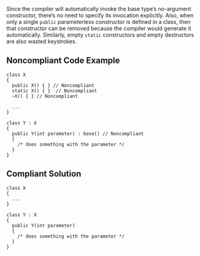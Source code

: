 Since the compiler will automatically invoke the base type’s no-argument constructor, there’s no need to specify its invocation explicitly. Also, when only a single `public` parameterless constructor is defined in a class, then that constructor can be removed because the compiler would generate it automatically. Similarly, empty `static` constructors and empty destructors are also wasted keystrokes.
 
## Noncompliant Code Example

    class X
    {
      public X() { } // Noncompliant
      static X() { }  // Noncompliant
      ~X() { } // Noncompliant
    
      ...
    }
    
    class Y : X
    {
      public Y(int parameter) : base() // Noncompliant
      {
        /* does something with the parameter */
      }
    }

## Compliant Solution

    class X
    {
      ...
    }
    
    class Y : X
    {
      public Y(int parameter)
      {
        /* does something with the parameter */
      }
    }